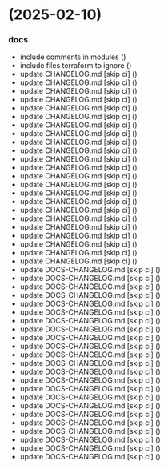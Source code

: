 #  (2025-02-10)


### docs

* include comments in modules ([](https://github.com/pos-fiap-schepis/hackton-terraform/commit/d38ee191484a2a4278925c99ce3e82ad7380e31f))
* include files terraform to ignore ([](https://github.com/pos-fiap-schepis/hackton-terraform/commit/33e0edb1021fdda95a36c945e70e67e307b4313d))
* update CHANGELOG.md [skip ci] ([](https://github.com/pos-fiap-schepis/hackton-terraform/commit/1a98857b9f2305d96c0690481d8587be99338ca0))
* update CHANGELOG.md [skip ci] ([](https://github.com/pos-fiap-schepis/hackton-terraform/commit/6f2551d3d5e4e6ebb282e5beee083b7b88fa1349))
* update CHANGELOG.md [skip ci] ([](https://github.com/pos-fiap-schepis/hackton-terraform/commit/8d3db4ad289dfd4d17c7759866ca41a0e8fe067e))
* update CHANGELOG.md [skip ci] ([](https://github.com/pos-fiap-schepis/hackton-terraform/commit/a436a6b6063c198424f3b94a6c6e6201773cd237))
* update CHANGELOG.md [skip ci] ([](https://github.com/pos-fiap-schepis/hackton-terraform/commit/0872cc3558b0e4db49dee16e1742ae2893a83e5a))
* update CHANGELOG.md [skip ci] ([](https://github.com/pos-fiap-schepis/hackton-terraform/commit/2319687bd5cf293b34f8ee538a5a6e34e5d3c1a3))
* update CHANGELOG.md [skip ci] ([](https://github.com/pos-fiap-schepis/hackton-terraform/commit/3ef1d2ad5bf8ecba430146d18e9bbcdd9848c865))
* update CHANGELOG.md [skip ci] ([](https://github.com/pos-fiap-schepis/hackton-terraform/commit/da50dce62416deb676334650e9e1e8914ef03097))
* update CHANGELOG.md [skip ci] ([](https://github.com/pos-fiap-schepis/hackton-terraform/commit/a1f714d9ef31a3a01579b9f12ba913abcaa24f55))
* update CHANGELOG.md [skip ci] ([](https://github.com/pos-fiap-schepis/hackton-terraform/commit/aa3ec283162c69e84a5b9ed796eaa87bbb75c7e2))
* update CHANGELOG.md [skip ci] ([](https://github.com/pos-fiap-schepis/hackton-terraform/commit/88bac6363d8a7754bac000c51ee9d36e92f8b5b9))
* update CHANGELOG.md [skip ci] ([](https://github.com/pos-fiap-schepis/hackton-terraform/commit/1941bea02bdb4d44ad0d93dbbb7094a4af4202f0))
* update CHANGELOG.md [skip ci] ([](https://github.com/pos-fiap-schepis/hackton-terraform/commit/61d5d292441af822c4db17afcf0dc500e54be680))
* update CHANGELOG.md [skip ci] ([](https://github.com/pos-fiap-schepis/hackton-terraform/commit/bf185d68685b19e9abaaea901489f290f9b05199))
* update CHANGELOG.md [skip ci] ([](https://github.com/pos-fiap-schepis/hackton-terraform/commit/251f6af4053151f2b5ad1972624a5fe12a4a5dc7))
* update CHANGELOG.md [skip ci] ([](https://github.com/pos-fiap-schepis/hackton-terraform/commit/b5bdec1bb1daf39fdeb0ec4ea7fd9111920e99f5))
* update CHANGELOG.md [skip ci] ([](https://github.com/pos-fiap-schepis/hackton-terraform/commit/e515baf887095cee8327832a4bf372a98a26b756))
* update CHANGELOG.md [skip ci] ([](https://github.com/pos-fiap-schepis/hackton-terraform/commit/5dd0f0cd7d5d6ed4eea5c29f4b6c408aa26e22dd))
* update CHANGELOG.md [skip ci] ([](https://github.com/pos-fiap-schepis/hackton-terraform/commit/ae45c29e7e908baa8c3326835ebd25a85b5b2da4))
* update CHANGELOG.md [skip ci] ([](https://github.com/pos-fiap-schepis/hackton-terraform/commit/00dd26690ef85f38217961646b7caca2538f7e47))
* update CHANGELOG.md [skip ci] ([](https://github.com/pos-fiap-schepis/hackton-terraform/commit/2723ba644f28fc0d30d8b0589aa48e50eb2bb78c))
* update CHANGELOG.md [skip ci] ([](https://github.com/pos-fiap-schepis/hackton-terraform/commit/353be2d722723dede2ae411c9cebe09c001d18e7))
* update CHANGELOG.md [skip ci] ([](https://github.com/pos-fiap-schepis/hackton-terraform/commit/4805e722497944168c2f485006977cd4b9b19ba1))
* update DOCS-CHANGELOG.md [skip ci] ([](https://github.com/pos-fiap-schepis/hackton-terraform/commit/82d35088b20fd58dc0df0e0061ec8d33d5fbe744))
* update DOCS-CHANGELOG.md [skip ci] ([](https://github.com/pos-fiap-schepis/hackton-terraform/commit/d71f7ab087f99575ec89c69422ffb672ae77c6ff))
* update DOCS-CHANGELOG.md [skip ci] ([](https://github.com/pos-fiap-schepis/hackton-terraform/commit/420f45d825b189b55d223e37fbb6e219b516a015))
* update DOCS-CHANGELOG.md [skip ci] ([](https://github.com/pos-fiap-schepis/hackton-terraform/commit/82ed4b10f8087df2f1c80cafa16ef70441d8a5a2))
* update DOCS-CHANGELOG.md [skip ci] ([](https://github.com/pos-fiap-schepis/hackton-terraform/commit/69c5ad0469e9fe988e0b111d5cb41d0d432c71cc))
* update DOCS-CHANGELOG.md [skip ci] ([](https://github.com/pos-fiap-schepis/hackton-terraform/commit/e80d48b26533321deb82e17f5f02ba6bd7f36a85))
* update DOCS-CHANGELOG.md [skip ci] ([](https://github.com/pos-fiap-schepis/hackton-terraform/commit/393c0bc12d51d2066fd205510fa86c6c98c329aa))
* update DOCS-CHANGELOG.md [skip ci] ([](https://github.com/pos-fiap-schepis/hackton-terraform/commit/3a3fb50fee28a01d528797728c3ecfde49ce5f24))
* update DOCS-CHANGELOG.md [skip ci] ([](https://github.com/pos-fiap-schepis/hackton-terraform/commit/9ab003e71111e860a6be47e51674d77878e31b60))
* update DOCS-CHANGELOG.md [skip ci] ([](https://github.com/pos-fiap-schepis/hackton-terraform/commit/0cb9ea635de7734417ef944ed052d49e77fd30da))
* update DOCS-CHANGELOG.md [skip ci] ([](https://github.com/pos-fiap-schepis/hackton-terraform/commit/979d70e19b30855f38f11d68e20e20132b0ce2b7))
* update DOCS-CHANGELOG.md [skip ci] ([](https://github.com/pos-fiap-schepis/hackton-terraform/commit/497d3c8ce196aa02178a523bd01b0be32f53208d))
* update DOCS-CHANGELOG.md [skip ci] ([](https://github.com/pos-fiap-schepis/hackton-terraform/commit/72af3586a5857d3333451d421a600fabb87c8ab3))
* update DOCS-CHANGELOG.md [skip ci] ([](https://github.com/pos-fiap-schepis/hackton-terraform/commit/bf97794cd7ddff132ca9567e179f88991856861e))
* update DOCS-CHANGELOG.md [skip ci] ([](https://github.com/pos-fiap-schepis/hackton-terraform/commit/56a118c14a52ad8f975d0f74034acd036b4c61d9))
* update DOCS-CHANGELOG.md [skip ci] ([](https://github.com/pos-fiap-schepis/hackton-terraform/commit/a9121630637c8abab8a48ce72dc0dcbad3869da5))
* update DOCS-CHANGELOG.md [skip ci] ([](https://github.com/pos-fiap-schepis/hackton-terraform/commit/f6cf3ad754a90bc7e9b992b863f71b081bff5f3a))
* update DOCS-CHANGELOG.md [skip ci] ([](https://github.com/pos-fiap-schepis/hackton-terraform/commit/f0acac6e2dadc75efc132e6766413d01e9f0355c))
* update DOCS-CHANGELOG.md [skip ci] ([](https://github.com/pos-fiap-schepis/hackton-terraform/commit/6c0353b8fab9fbbc05a580191d2c803afeaa4205))
* update DOCS-CHANGELOG.md [skip ci] ([](https://github.com/pos-fiap-schepis/hackton-terraform/commit/aee7cc1a1f8ec26af739faf3041fbcf912f93904))
* update DOCS-CHANGELOG.md [skip ci] ([](https://github.com/pos-fiap-schepis/hackton-terraform/commit/bf428fac8f1d7956fe24fd483d06515bc7572588))
* update DOCS-CHANGELOG.md [skip ci] ([](https://github.com/pos-fiap-schepis/hackton-terraform/commit/578fdaab1bf52bcb1aacbf005f9d6438753f6319))
* update DOCS-CHANGELOG.md [skip ci] ([](https://github.com/pos-fiap-schepis/hackton-terraform/commit/f097c16ad54ebd612ab85fdb0cfe8349a8834a0f))




